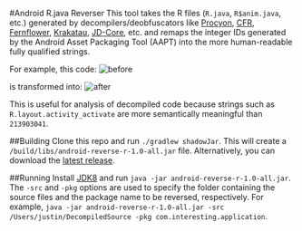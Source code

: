 #Android R.java Reverser
This tool takes the R files (`R.java`, `R$anim.java`, etc.) generated by decompilers/deobfuscators like [Procyon](https://bitbucket.org/mstrobel/procyon), [CFR](http://www.benf.org/other/cfr/), [Fernflower](https://github.com/JetBrains/intellij-community/tree/master/plugins/java-decompiler/engine), [Krakatau](https://github.com/Storyyeller/Krakatau), [JD-Core](http://jd.benow.ca/), etc. and remaps the integer IDs generated by the Android Asset Packaging Tool (AAPT) into the more human-readable fully qualified strings.

For example, this code:
![before](https://cloud.githubusercontent.com/assets/714181/7101998/5bcbdc90-e040-11e4-9cc1-4204df75ac9f.png "Before")

is transformed into:
![after](https://cloud.githubusercontent.com/assets/714181/7102006/89bf9e48-e040-11e4-9c7a-3f71578bde24.png "After")

This is useful for analysis of decompiled code because strings such as `R.layout.activity_activate` are more semantically meaningful than `213903041`.  

##Building
Clone this repo and run `./gradlew shadowJar`. This will create a `/build/libs/android-reverse-r-1.0-all.jar` file.  Alternatively, you can download the [latest release](https://github.com/justingarrick/android-reverse-r/releases).

##Running
Install [JDK8](http://www.oracle.com/technetwork/java/javase/downloads/jdk8-downloads-2133151.html) and run `java -jar android-reverse-r-1.0-all.jar`.  The `-src` and `-pkg` options are used to specify the folder containing the source files and the package name to be reversed, respectively.  For example, `java -jar android-reverse-r-1.0-all.jar -src /Users/justin/DecompiledSource -pkg com.interesting.application`.
